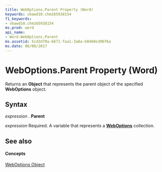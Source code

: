 ```yaml
---
title: WebOptions.Parent Property (Word)
keywords: vbawd10.chm165938154
f1_keywords:
- vbawd10.chm165938154
ms.prod: word
api_name:
- Word.WebOptions.Parent
ms.assetid: 5cd2d70a-6671-faa1-3a8a-b0460e306f6a
ms.date: 06/08/2017
---
```



# WebOptions.Parent Property (Word)

Returns an  **Object** that represents the parent object of the specified **WebOptions** object.


## Syntax

 _expression_ . **Parent**

 _expression_ Required. A variable that represents a **[WebOptions](Word.WebOptions.md)** collection.


## See also


#### Concepts


[WebOptions Object](Word.WebOptions.md)

